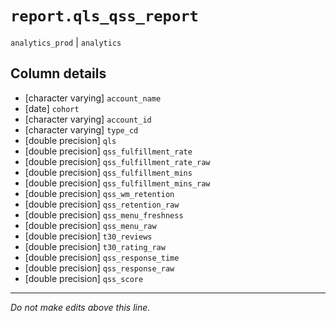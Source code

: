 # `report.qls_qss_report`
`analytics_prod` | `analytics`

## Column details
* [character varying] `account_name`
* [date]      `cohort`
* [character varying] `account_id`
* [character varying] `type_cd`
* [double precision] `qls`
* [double precision] `qss_fulfillment_rate`
* [double precision] `qss_fulfillment_rate_raw`
* [double precision] `qss_fulfillment_mins`
* [double precision] `qss_fulfillment_mins_raw`
* [double precision] `qss_wm_retention`
* [double precision] `qss_retention_raw`
* [double precision] `qss_menu_freshness`
* [double precision] `qss_menu_raw`
* [double precision] `t30_reviews`
* [double precision] `t30_rating_raw`
* [double precision] `qss_response_time`
* [double precision] `qss_response_raw`
* [double precision] `qss_score`

-------------------------------------------------------------------------------
*Do not make edits above this line.*
